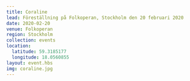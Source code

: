 ```yaml
---
title: Coraline
lead: Föreställning på Folkoperan, Stockholm den 20 februari 2020
date: 2020-02-20
venue: Folkoperan
region: Stockholm
collection: events
location:
  latitude: 59.3185177
  longitude: 18.0560855
layout: event.hbs
img: coraline.jpg
---
```

